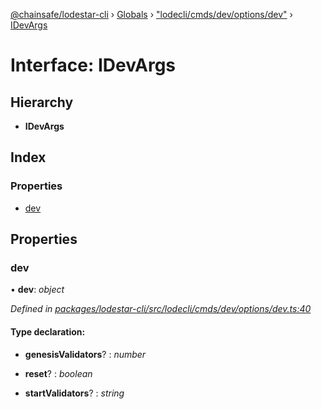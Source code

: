 [@chainsafe/lodestar-cli](../README.md) › [Globals](../globals.md) › ["lodecli/cmds/dev/options/dev"](../modules/_lodecli_cmds_dev_options_dev_.md) › [IDevArgs](_lodecli_cmds_dev_options_dev_.idevargs.md)

# Interface: IDevArgs

## Hierarchy

* **IDevArgs**

## Index

### Properties

* [dev](_lodecli_cmds_dev_options_dev_.idevargs.md#dev)

## Properties

###  dev

• **dev**: *object*

*Defined in [packages/lodestar-cli/src/lodecli/cmds/dev/options/dev.ts:40](https://github.com/ChainSafe/lodestar/blob/3dee40678/packages/lodestar-cli/src/lodecli/cmds/dev/options/dev.ts#L40)*

#### Type declaration:

* **genesisValidators**? : *number*

* **reset**? : *boolean*

* **startValidators**? : *string*
